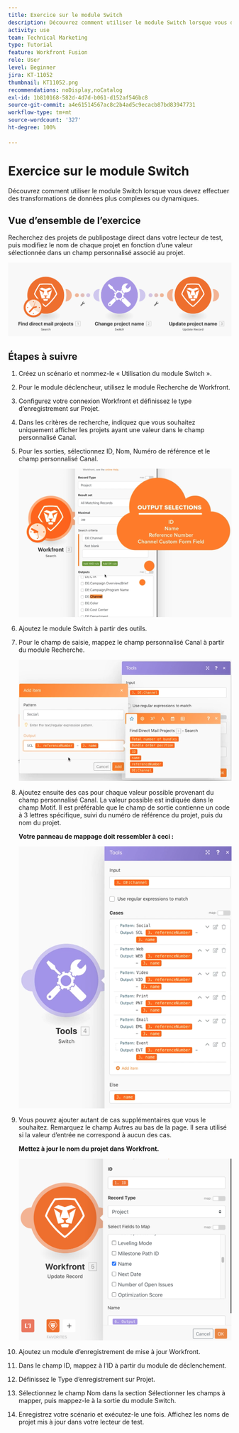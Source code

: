 ```yaml
---
title: Exercice sur le module Switch
description: Découvrez comment utiliser le module Switch lorsque vous devez effectuer des transformations de données plus complexes ou dynamiques.
activity: use
team: Technical Marketing
type: Tutorial
feature: Workfront Fusion
role: User
level: Beginner
jira: KT-11052
thumbnail: KT11052.png
recommendations: noDisplay,noCatalog
exl-id: 1b810168-582d-4d7d-b061-d152af546bc8
source-git-commit: a4e61514567ac8c2b4ad5c9ecacb87bd83947731
workflow-type: tm+mt
source-wordcount: '327'
ht-degree: 100%

---
```


# Exercice sur le module Switch

Découvrez comment utiliser le module Switch lorsque vous devez effectuer des transformations de données plus complexes ou dynamiques.

## Vue d’ensemble de l’exercice

Recherchez des projets de publipostage direct dans votre lecteur de test, puis modifiez le nom de chaque projet en fonction d’une valeur sélectionnée dans un champ personnalisé associé au projet.

![Module Switch image 1](../12-exercises/assets/switch-module-walkthrough-1.png)

## Étapes à suivre

1. Créez un scénario et nommez-le « Utilisation du module Switch ».
1. Pour le module déclencheur, utilisez le module Recherche de Workfront.
1. Configurez votre connexion Workfront et définissez le type d’enregistrement sur Projet.
1. Dans les critères de recherche, indiquez que vous souhaitez uniquement afficher les projets ayant une valeur dans le champ personnalisé Canal.
1. Pour les sorties, sélectionnez ID, Nom, Numéro de référence et le champ personnalisé Canal.

   ![Module Switch image 2](../12-exercises/assets/switch-module-walkthrough-2.png)

1. Ajoutez le module Switch à partir des outils.
1. Pour le champ de saisie, mappez le champ personnalisé Canal à partir du module Recherche.

   ![Module Switch image 3](../12-exercises/assets/switch-module-walkthrough-3.png)

1. Ajoutez ensuite des cas pour chaque valeur possible provenant du champ personnalisé Canal. La valeur possible est indiquée dans le champ Motif. Il est préférable que le champ de sortie contienne un code à 3 lettres spécifique, suivi du numéro de référence du projet, puis du nom du projet.

   **Votre panneau de mappage doit ressembler à ceci :**

   ![Module Switch image 4](../12-exercises/assets/switch-module-walkthrough-4.png)

1. Vous pouvez ajouter autant de cas supplémentaires que vous le souhaitez. Remarquez le champ Autres au bas de la page. Il sera utilisé si la valeur d’entrée ne correspond à aucun des cas.

   **Mettez à jour le nom du projet dans Workfront.**

   ![Module Switch image 5](../12-exercises/assets/switch-module-walkthrough-5.png)

1. Ajoutez un module d’enregistrement de mise à jour Workfront.
1. Dans le champ ID, mappez à l’ID à partir du module de déclenchement.
1. Définissez le Type d’enregistrement sur Projet.
1. Sélectionnez le champ Nom dans la section Sélectionner les champs à mapper, puis mappez-le à la sortie du module Switch.
1. Enregistrez votre scénario et exécutez-le une fois. Affichez les noms de projet mis à jour dans votre lecteur de test.
